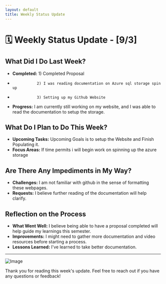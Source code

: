 ```yaml
---
layout: default
title: Weekly Status Update
---
```


# 🗓️ Weekly Status Update - [9/3]

## What Did I Do Last Week?

- **Completed:** 1) Completed Proposal
-                2) I was reading documentation on Azure sql storage spin up
-                3) Setting up my Github Website 
- **Progress:** I am currently still working on my website, and I was able to read the documentation to setup the storage.

## What Do I Plan to Do This Week?

- **Upcoming Tasks:** Upcoming Goals is to setup the Website and Finish Populating it.
- **Focus Areas:** If time permits i will begin work on spinning up the azure storage

## Are There Any Impediments in My Way?

- **Challenges:** I am not familiar with github in the sense of formatting these webpages. 
- **Requests:** I believe further reading of the documentation will help clarify.

## Reflection on the Process

- **What Went Well:** I believe being able to have a proposal completed will help guide my learnings this semester.
- **Improvements:** I might need to gather more documentation and video resources before starting a process.
- **Lessons Learned:** I've learned to take better documentation.

---

![Image](link-to-image-if-any) <!-- Optional: Add images if applicable -->

Thank you for reading this week's update. Feel free to reach out if you have any questions or feedback!
